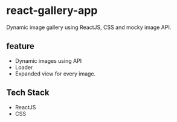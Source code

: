 # react-gallery-app

Dynamic image gallery using ReactJS, CSS and mocky image API.

## feature

- Dynamic images using API
- Loader
- Expanded view for every image.

## Tech Stack

- ReactJS
- CSS
